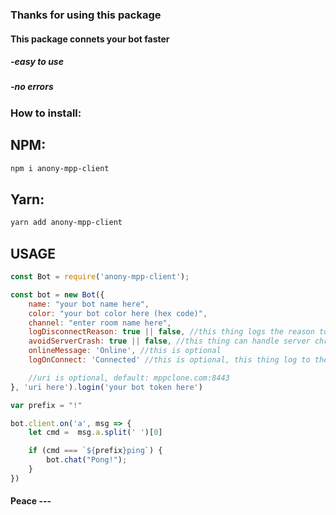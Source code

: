 ### Thanks for using this package
#### This package connets your bot faster

##### -easy to use
##### -no errors

### How to install:


## NPM:
```bash
npm i anony-mpp-client
```

## Yarn:
```bash
yarn add anony-mpp-client
```


## USAGE
```js
const Bot = require('anony-mpp-client');

const bot = new Bot({
    name: "your bot name here",
    color: "your bot color here (hex code)",
    channel: "enter room name here",
    logDisconnectReason: true || false, //this thing logs the reason to console if bots got disconnect
    avoidServerCrash: true || false, //this thing can handle server chrashes
    onlineMessage: 'Online', //this is optional
    logOnConnect: 'Connected' //this is optional, this thing log to the console bot got connect, by default its Connected to {room}

    //uri is optional, default: mppclone.com:8443
}, 'uri here').login('your bot token here')

var prefix = "!"

bot.client.on('a', msg => {
    let cmd =  msg.a.split(' ')[0]

    if (cmd === `${prefix}ping`) {
        bot.chat("Pong!");
    }
})
```

#### Peace ---